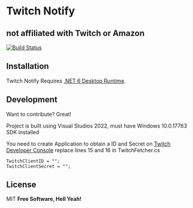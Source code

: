 # Twitch Notify
## not affiliated with Twitch or Amazon

[![Build Status](https://travis-ci.org/joemccann/dillinger.svg?branch=master)](https://travis-ci.org/joemccann/dillinger)

## Installation
 Twitch Notify Requires [.NET 6 Desktop Runtime](https://dotnet.microsoft.com/en-us/download/dotnet/thank-you/runtime-desktop-6.0.13-windows-x64-installer).


## Development

Want to contribute? Great!

Project is built using Visual Studios 2022, must have Windows 10.0.17763 SDK installed

You need to create Application to obtain a ID and Secret on [Twitch Developer Console](https://dev.twitch.tv/console) replace lines 15 and 16 in TwitchFetcher.cs
```pwsh
TwitchClientID = "";
TwitchClientSecret = "";
```

## License

MIT
**Free Software, Hell Yeah!**
